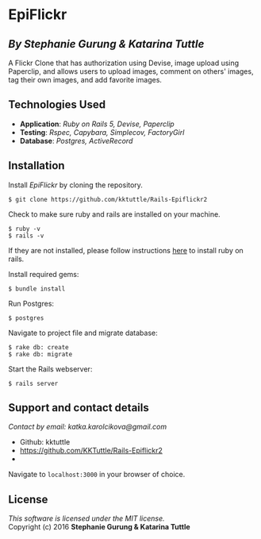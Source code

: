 #  EpiFlickr
## *By Stephanie Gurung & Katarina Tuttle*

A Flickr Clone that has authorization using Devise, image upload using Paperclip, and allows users to upload images, comment on others' images, tag their own images, and add favorite images. 

## Technologies Used

* **Application**: *Ruby on Rails 5, Devise, Paperclip*<br>
* **Testing**: *Rspec, Capybara, Simplecov, FactoryGirl*<br>
* **Database**: *Postgres, ActiveRecord*

Installation
------------

Install *EpiFlickr* by cloning the repository.  
```
$ git clone https://github.com/kktuttle/Rails-Epiflickr2
```

Check to make sure ruby and rails are installed on your machine.  
```
$ ruby -v
$ rails -v
```
If they are not installed, please follow instructions [here](http://guides.rubyonrails.org/getting_started.html#installing-rails) to install ruby on rails.

Install required gems:
```
$ bundle install
```

Run Postgres:
```
$ postgres
```

Navigate to project file and migrate database:
```
$ rake db: create
$ rake db: migrate
```

Start the Rails webserver:
```
$ rails server
```

## Support and contact details

_Contact by email: katka.karolcikova@gmail.com_
* Github: kktuttle
* https://github.com/KKTuttle/Rails-Epiflickr2
* 
Navigate to `localhost:3000` in your browser of choice.

License
-------
_This software is licensed under the MIT license._<br>
Copyright (c) 2016 **Stephanie Gurung & Katarina Tuttle**
